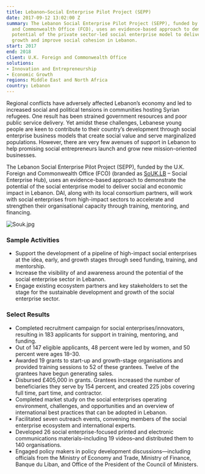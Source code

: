```yaml
---
title: Lebanon—Social Enterprise Pilot Project (SEPP)
date: 2017-09-12 13:02:00 Z
summary: The Lebanon Social Enterprise Pilot Project (SEPP), funded by the U.K. Foreign
  and Commonwealth Office (FCO), uses an evidence-based approach to demonstrate the
  potential of the private sector-led social enterprise model to deliver economic
  growth and improve social cohesion in Lebanon.
start: 2017
end: 2018
client: U.K. Foreign and Commonwealth Office
solutions:
- Innovation and Entrepreneurship
- Economic Growth
regions: Middle East and North Africa
country: Lebanon
---
```


Regional conflicts have adversely affected Lebanon’s economy and led to increased social and political tensions in communities hosting Syrian refugees. One result has been strained government resources and poor public service delivery. Yet amidst these challenges, Lebanese young people are keen to contribute to their country’s development through social enterprise business models that create social value and serve marginalized populations. However, there are very few avenues of support in Lebanon to help promising social entrepreneurs launch and grow new mission-oriented businesses. 

The Lebanon Social Enterprise Pilot Project (SEPP), funded by the U.K. Foreign and Commonwealth Office (FCO) (branded as [SoUK.LB](http://www.souklb.co/) – Social Enterprise Hub), uses an evidence-based approach to demonstrate the potential of the social enterprise model to deliver social and economic impact in Lebanon. DAI, along with its local consortium partners, will work with social enterprises from high-impact sectors to accelerate and strengthen their organisational capacity through training, mentoring, and financing.

![Souk.jpg](/uploads/Souk.jpg)

### Sample Activities

* Support the development of a pipeline of high-impact social enterprises at the idea, early, and growth stages through seed funding, training, and mentorship. 
* Increase the visibility of and awareness around the potential of the social enterprise sector in Lebanon. 
* Engage existing ecosystem partners and key stakeholders to set the stage for the sustainable development and growth of the social enterprise sector.

### Select Results

* Completed recruitment campaign for social enterprises/innovators, resulting in 183 applicants for support in training, mentoring, and funding.
* Out of 147 eligible applicants, 48 percent were led by women, and 50 percent were ages 18–30.
* Awarded 19 grants to start-up and growth-stage organisations and provided training sessions to 52 of these grantees. Twelve of the grantees have begun generating sales.
* Disbursed £405,000 in grants. Grantees increased the number of beneficiaries they serve by 154 percent, and created 225 jobs covering full time, part time, and contractor.
* Completed market study on the social enterprises operating environment, challenges, and opportunities and an overview of international best practices that can be adopted in Lebanon.
* Facilitated seven outreach events, convening members of the social enterprise ecosystem and international experts.
* Developed 26 social enterprise-focused printed and electronic communications materials–including 19 videos–and distributed them to 140 organisations.
* Engaged policy makers in policy development discussions—including officials from the Ministry of Economy and Trade, Ministry of Finance, Banque du Liban, and Office of the President of the Council of Ministers.
